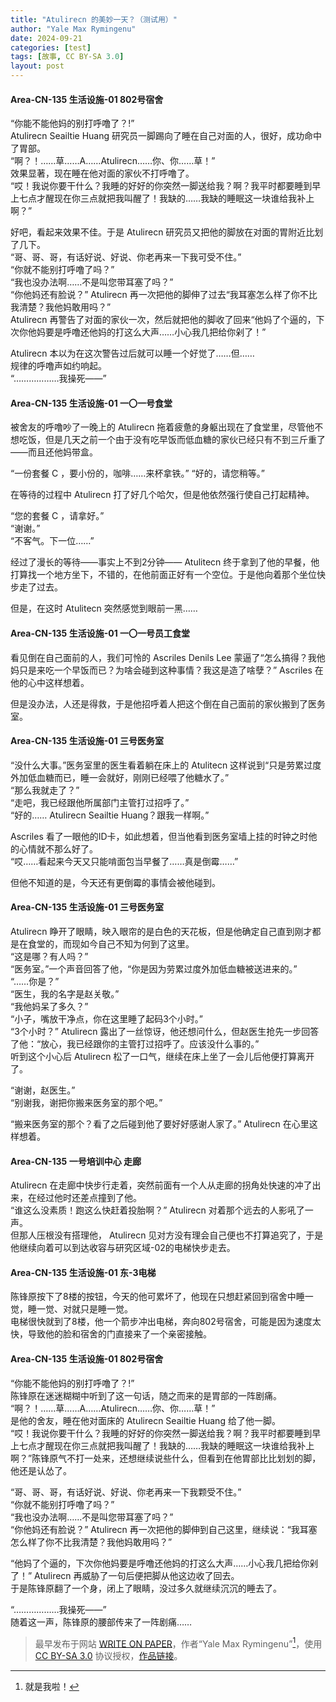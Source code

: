 ```yaml
---
title: "Atulirecn 的美妙一天？（测试用）"
author: "Yale Max Rymingenu"
date: 2024-09-21
categories: [test]
tags: [故事, CC BY-SA 3.0]
layout: post
---
```


#### Area-CN-135 生活设施-01 802号宿舍

“你能不能他妈的别打呼噜了？!”<br>
Atulirecn Seailtie Huang 研究员一脚踢向了睡在自己对面的人，很好，成功命中了胃部。<br>
“啊？！……草……A……Atulirecn……你、你……草！”<br>
效果显著，现在睡在他对面的家伙不打呼噜了。<br>
“哎！我说你要干什么？我睡的好好的你突然一脚送给我？啊？我平时都要睡到早上七点才醒现在你三点就把我叫醒了！我缺的……我缺的睡眠这一块谁给我补上啊？”

好吧，看起来效果不佳。于是 Atulirecn 研究员又把他的脚放在对面的胃附近比划了几下。<br>
“哥、哥、哥，有话好说、好说、你老再来一下我可受不住。”<br>
“你就不能别打呼噜了吗？”<br>
“我也没办法啊……不是叫您带耳塞了吗？”<br>
“你他妈还有脸说？” Atulirecn 再一次把他的脚伸了过去“我耳塞怎么样了你不比我清楚？我他妈敢用吗？”<br>
Atulirecn 再警告了对面的家伙一次，然后就把他的脚收了回来“他妈了个逼的，下次你他妈要是呼噜还他妈的打这么大声……小心我几把给你剁了！”

Atulirecn 本以为在这次警告过后就可以睡一个好觉了……但……<br>
规律的呼噜声如约响起。<br>
“………………我操死——”

#### Area-CN-135 生活设施-01 一〇一号食堂

被舍友的呼噜吵了一晚上的 Atulirecn 拖着疲惫的身躯出现在了食堂里，尽管他不想吃饭，但是几天之前一个由于没有吃早饭而低血糖的家伙已经只有不到三斤重了——而且还他妈带盒。

“一份套餐 C ，要小份的，咖啡……来杯拿铁。”
“好的，请您稍等。”

在等待的过程中 Atulirecn 打了好几个哈欠，但是他依然强行使自己打起精神。

“您的套餐 C ，请拿好。”<br>
“谢谢。”<br>
“不客气。下一位……”

经过了漫长的等待——事实上不到2分钟—— Atulitecn 终于拿到了他的早餐，他打算找一个地方坐下，不错的，在他前面正好有一个空位。于是他向着那个坐位快步走了过去。

但是，在这时 Atulitecn 突然感觉到眼前一黑……

#### Area-CN-135 生活设施-01 一〇一号员工食堂


看见倒在自己面前的人，我们可怜的 Ascriles Denils Lee 蒙逼了“怎么搞得？我他妈只是来吃一个早饭而已？为啥会碰到这种事情？我这是造了啥孽？” Ascriles 在他的心中这样想着。

但是没办法，人还是得救，于是他招呼着人把这个倒在自己面前的家伙搬到了医务室。

#### Area-CN-135 生活设施-01 三号医务室

“没什么大事。”医务室里的医生看着躺在床上的 Atulitecn 这样说到“只是劳累过度外加低血糖而已，睡一会就好，刚刚已经喂了他糖水了。”<br>
“那么我就走了？”<br>
“走吧，我已经跟他所属部门主管打过招呼了。”<br>
“好的…… Atulirecn Seailtie Huang？跟我一样啊。”

Ascriles 看了一眼他的ID卡，如此想着，但当他看到医务室墙上挂的时钟之时他的心情就不那么好了。<br>
“哎……看起来今天又只能啃面包当早餐了……真是倒霉……”

但他不知道的是，今天还有更倒霉的事情会被他碰到。

#### Area-CN-135 生活设施-01 三号医务室

Atulirecn 睁开了眼睛，映入眼帘的是白色的天花板，但是他确定自己直到刚才都是在食堂的，而现如今自己不知为何到了这里。<br>
“这是哪？有人吗？”<br>
“医务室。”一个声音回答了他，“你是因为劳累过度外加低血糖被送进来的。”<br>
“……你是？”<br>
“医生，我的名字是赵关敬。”<br>
“我他妈呆了多久？”<br>
“小子，嘴放干净点，你在这里睡了起码3个小时。”<br>
“3个小时？” Atulirecn 露出了一丝惊讶，他还想问什么，但赵医生抢先一步回答了他：“放心，我已经跟你的主管打过招呼了。应该没什么事的。”<br>
听到这个小心后 Atulirecn 松了一口气，继续在床上坐了一会儿后他便打算离开了。

“谢谢，赵医生。”<br>
“别谢我，谢把你搬来医务室的那个吧。”

“搬来医务室的那个？看了之后碰到他了要好好感谢人家了。” Atulirecn 在心里这样想着。

#### Area-CN-135 一号培训中心 走廊

Atulirecn 在走廊中快步行走着，突然前面有一个人从走廊的拐角处快速的冲了出来，在经过他时还差点撞到了他。<br>
“谁这么没素质！跑这么快赶着投胎啊？” Atulirecn 对着那个远去的人影吼了一声。<br>
但那人压根没有搭理他， Atulirecn 见对方没有理会自己便也不打算追究了，于是他继续向着可以到达收容与研究区域-02的电梯快步走去。

#### Area-CN-135 生活设施-01 东-3电梯

陈锋原按下了8楼的按钮，今天的他可累坏了，他现在只想赶紧回到宿舍中睡一觉，睡一觉、对就只是睡一觉。<br>
电梯很快就到了8楼，他一个箭步冲出电梯，奔向802号宿舍，可能是因为速度太快，导致他的脸和宿舍的门直接来了一个亲密接触。

#### Area-CN-135 生活设施-01 802号宿舍

“你能不能他妈的别打呼噜了？!”<br>
陈锋原在迷迷糊糊中听到了这一句话，随之而来的是胃部的一阵剧痛。<br>
“啊？！……草……A……Atulirecn……你、你……草！”<br>
是他的舍友，睡在他对面床的 Atulirecn Seailtie Huang 给了他一脚。<br>
“哎！我说你要干什么？我睡的好好的你突然一脚送给我？啊？我平时都要睡到早上七点才醒现在你三点就把我叫醒了！我缺的……我缺的睡眠这一块谁给我补上啊？”陈锋原气不打一处来，还想继续说些什么，但看到在他胃部比比划划的脚，他还是认怂了。

“哥、哥、哥，有话好说、好说、你老再来一下我颗受不住。”<br>
“你就不能别打呼噜了吗？”<br>
“我也没办法啊……不是叫您带耳塞了吗？”<br>
“你他妈还有脸说？” Atulirecn 再一次把他的脚伸到自己这里，继续说：“我耳塞怎么样了你不比我清楚？我他妈敢用吗？”

“他妈了个逼的，下次你他妈要是呼噜还他妈的打这么大声……小心我几把给你剁了！” Atulirecn 再威胁了一句后便把脚从他这边收了回去。<br>
于是陈锋原翻了一个身，闭上了眼睛，没过多久就继续沉沉的睡去了。

“………………我操死——”<br>
随着这一声，陈锋原的腰部传来了一阵剧痛……

> 最早发布于网站 [WRITE ON PAPER](https://write-on-paper.wikidot.com/)，作者“Yale Max Rymingenu”[^1]，使用 [CC BY-SA 3.0](https://creativecommons.org/licenses/by-sa/3.0/deed.zh-hans) 协议授权，[作品链接](https://write-on-paper.wikidot.com/atulirecn-s-wonderful-day)。

[^1]: 就是我啦！
